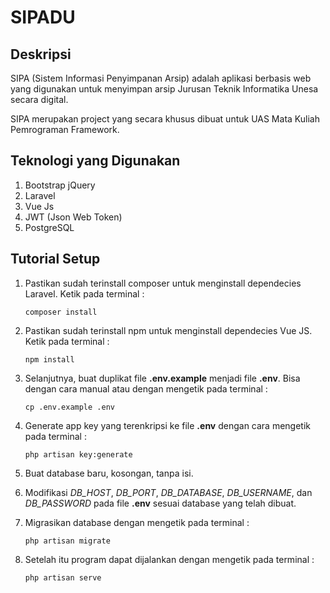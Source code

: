 # SIPADU

## Deskripsi

SIPA (Sistem Informasi Penyimpanan Arsip) adalah aplikasi berbasis web yang digunakan untuk menyimpan arsip Jurusan Teknik Informatika Unesa secara digital.

SIPA merupakan project yang secara khusus dibuat untuk UAS Mata Kuliah Pemrograman Framework.

## Teknologi yang Digunakan

1. Bootstrap jQuery
2. Laravel
3. Vue Js
4. JWT (Json Web Token)
5. PostgreSQL

## Tutorial Setup

1. Pastikan sudah terinstall composer untuk menginstall dependecies Laravel. Ketik pada terminal :
    ```
    composer install
    ```

2. Pastikan sudah terinstall npm untuk menginstall dependecies Vue JS. Ketik pada terminal :
    ```
    npm install
    ```

3. Selanjutnya, buat duplikat file **.env.example** menjadi file **.env**. Bisa dengan cara manual atau dengan mengetik pada terminal :
    ```
    cp .env.example .env
    ```
   
4. Generate app key yang terenkripsi ke file **.env** dengan cara mengetik pada terminal :
    ```
    php artisan key:generate
    ```
   
5. Buat database baru, kosongan, tanpa isi.
   
6. Modifikasi *DB_HOST*, *DB_PORT*, *DB_DATABASE*, *DB_USERNAME*, dan *DB_PASSWORD* pada file **.env** sesuai database yang telah dibuat.
   
7. Migrasikan database dengan mengetik pada terminal :
    ```
    php artisan migrate
    ```
   
8. Setelah itu program dapat dijalankan dengan mengetik pada terminal :
    ```
    php artisan serve
    ```
